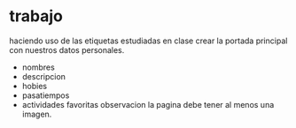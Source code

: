 # trabajo
haciendo uso de las etiquetas estudiadas en clase
crear la portada principal con nuestros datos personales.
- nombres
- descripcion
- hobies
- pasatiempos
- actividades favoritas
observacion la pagina debe tener al menos una imagen.